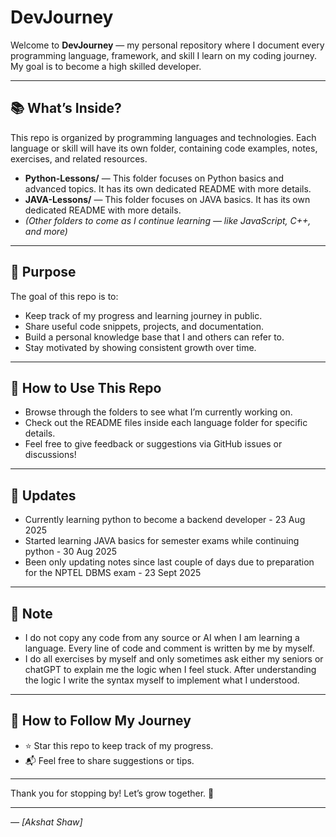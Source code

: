 # DevJourney

Welcome to **DevJourney** — my personal repository where I document every programming language, framework, and skill I learn on my coding journey.
My goal is to become a high skilled developer.

---

## 📚 What’s Inside?

This repo is organized by programming languages and technologies. Each language or skill will have its own folder, containing code examples, notes, exercises, and related resources.

- **Python-Lessons/** — This folder focuses on Python basics and advanced topics. It has its own dedicated README with more details.
- **JAVA-Lessons/** — This folder focuses on JAVA basics. It has its own dedicated README with more details.
- *(Other folders to come as I continue learning — like JavaScript, C++, and more)*

---

## 🎯 Purpose

The goal of this repo is to:

- Keep track of my progress and learning journey in public.
- Share useful code snippets, projects, and documentation.
- Build a personal knowledge base that I and others can refer to.
- Stay motivated by showing consistent growth over time.

---

## 🚀 How to Use This Repo

- Browse through the folders to see what I’m currently working on.
- Check out the README files inside each language folder for specific details.
- Feel free to give feedback or suggestions via GitHub issues or discussions!

---

## 📅 Updates

- Currently learning python to become a backend developer - 23 Aug 2025
- Started learning JAVA basics for semester exams while continuing python - 30 Aug 2025
- Been only updating notes since last couple of days due to preparation for the NPTEL DBMS exam - 23 Sept 2025

---
## 📝 Note

- I do not copy any code from any source or AI when I am learning a language. Every line of code and comment is written by me by myself.
- I do all exercises by myself and only sometimes ask either my seniors or chatGPT to explain me the logic when I feel stuck. After understanding the logic I write the syntax myself to implement what I understood.

---

## 📌 How to Follow My Journey
- ⭐ Star this repo to keep track of my progress.
- 📬 Feel free to share suggestions or tips.

---

Thank you for stopping by! Let’s grow together. 🌱

---

*— [Akshat Shaw]* 
 